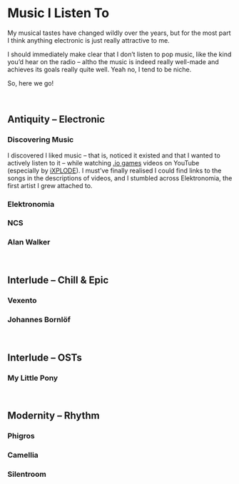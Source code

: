 # Music I Listen To
<!-- #QUARK live!
  EXPORT: music/listen/index
  STYLE: content
  DUALITY: light
  SHARD: core personal music
-->

My musical tastes have changed wildly over the years, but for the most part I think anything electronic is just really attractive to me.

I should immediately make clear that I don’t listen to pop music, like the kind you’d hear on the radio – altho the music is indeed really well-made and achieves its goals really quite well. Yeah no, I tend to be niche.

So, here we go!


<br>


## Antiquity – Electronic

### Discovering Music
I discovered I liked music – that is, noticed it existed and that I wanted to actively listen to it – while watching [.io games](~) videos on YouTube (especially by [iXPLODE](../../~writing/origins.md#Conformity)). I must’ve finally realised I could find links to the songs in the descriptions of videos, and I stumbled across Elektronomia, the first artist I grew attached to.

### Elektronomia

### NCS

### Alan Walker


<br>


## Interlude – Chill & Epic

### Vexento

### Johannes Bornlöf


<br>


## Interlude – OSTs

### My Little Pony


<br>


## Modernity – Rhythm

### Phigros

### Camellia

### Silentroom
